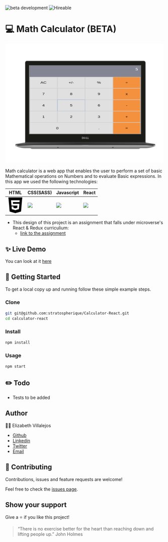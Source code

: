 ![beta development](https://img.shields.io/badge/beta-development-green?style=flat-square)
![Hireable](https://cdn.rawgit.com/hiendv/hireable/master/styles/default/yes.svg)

# 💻 Math Calculator (BETA)

![alt text](3-web.png)

Math calculator is a web app that enables the user to perform a set of basic Mathematical operations on Numbers and to evaluate Basic expressions. In this app we used the following technologies:

HTML | CSS(SASS) | Javascript | React
------------ | ------------- | ----------- | -----------
<img src="public/html.png" width="50" /> | <img src="https://img.icons8.com/windows/64/000000/sass.png"> | <img src="https://img.icons8.com/color/48/000000/javascript.png"> | <img src="https://img.icons8.com/officel/40/000000/react.png">


* This design of this project is an assignment that falls under microverse's React & Redux curriculium:
  - [link to the assignment](https://microverse.pathwright.com/library/fast-track-curriculum/69047/path/step/44896082/)


## ✨ Live Demo

You can look at it [here](https://gifted-bose-6eb952.netlify.com/)

## 🚀 Getting Started

To get a local copy up and running follow these simple example steps.

### Clone

```sh
git git@github.com:stratospherique/Calculator-React.git
cd calculator-react
```

### Install

```sh
npm install
```

### Usage

```sh
npm start
```

## :pencil2: Todo
- Tests to be added

## Author

:male_detective: Elizabeth Villalejos

- [Github](https://github.com/stratospherique)
- [Linkedin](https://www.linkedin.com/in/ahmed-mahfoudh/)
- [Twitter](https://twitter.com/AhmedMahfoudh8)
- [Email](mailto:ahmed.mahfoudh1991@gmail.com?subject=Website%20Inquiry)

## 🤝 Contributing

Contributions, issues and feature requests are welcome!

Feel free to check the [issues page](issues/).

## Show your support

Give a ⭐️ if you like this project!

> “There is no exercise better for the heart than reaching down and lifting people up.” John Holmes